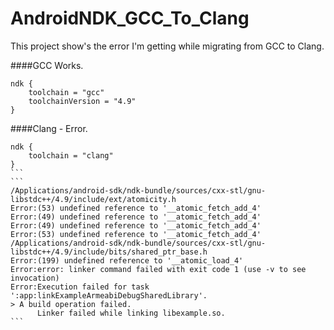 # AndroidNDK_GCC_To_Clang

This project show's the error I'm getting while migrating from GCC to Clang.

####GCC  Works.
```
ndk {
    toolchain = "gcc"
    toolchainVersion = "4.9"
}
```
####Clang - Error.
````
ndk {
    toolchain = "clang"
}
```
```
/Applications/android-sdk/ndk-bundle/sources/cxx-stl/gnu-libstdc++/4.9/include/ext/atomicity.h
Error:(53) undefined reference to '__atomic_fetch_add_4'
Error:(49) undefined reference to '__atomic_fetch_add_4'
Error:(49) undefined reference to '__atomic_fetch_add_4'
Error:(53) undefined reference to '__atomic_fetch_add_4'
/Applications/android-sdk/ndk-bundle/sources/cxx-stl/gnu-libstdc++/4.9/include/bits/shared_ptr_base.h
Error:(199) undefined reference to '__atomic_load_4'
Error:error: linker command failed with exit code 1 (use -v to see invocation)
Error:Execution failed for task ':app:linkExampleArmeabiDebugSharedLibrary'.
> A build operation failed.
      Linker failed while linking libexample.so.
```
